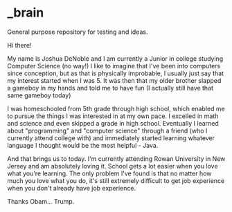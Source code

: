 # _brain
General purpose repository for testing and ideas.

Hi there!

My name is Joshua DeNoble and I am currently a Junior in college studying Computer Science (no way!)
I like to imagine that I've been into computers since conception, but as that is physically improbable, I
usually just say that my interest started when I was 5. It was then that my older brother slapped a gameboy
in my hands and told me to have fun (I actually still have that same gameboy today)

I was homeschooled from 5th grade through high school, which enabled me to pursue the things I was interested
in at my own pace. I excelled in math and science and even skipped a grade in high school. Eventually I 
learned about "programming" and "computer science" through a friend (who I currently attend college with)
and immediately started learning whatever language I thought would be the most helpful - Java.

And that brings us to today. I'm currently attending Rowan University in New Jersey and am absolutely loving 
it. School gets a lot easier when you love what you're learning. The only problem I've found is that no matter 
how much you love what you do, it's still extremely difficult to get job experience when you don't already
have job experience.

Thanks Obam... Trump.
